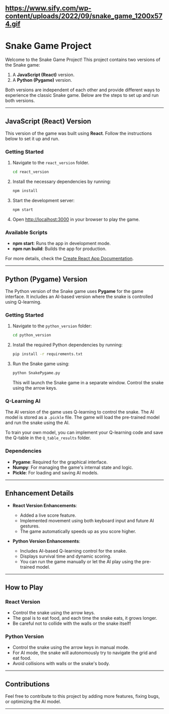 https://www.sify.com/wp-content/uploads/2022/09/snake_game_1200x574.gif
---

# Snake Game Project

Welcome to the Snake Game Project! This project contains two versions of the Snake game:
1. A **JavaScript (React)** version.
2. A **Python (Pygame)** version.

Both versions are independent of each other and provide different ways to experience the classic Snake game. Below are the steps to set up and run both versions.

---

## JavaScript (React) Version

This version of the game was built using **React**. Follow the instructions below to set it up and run.

### Getting Started

1. Navigate to the `react_version` folder.

   ```bash
   cd react_version
   ```

2. Install the necessary dependencies by running:

   ```bash
   npm install
   ```

3. Start the development server:

   ```bash
   npm start
   ```

4. Open [http://localhost:3000](http://localhost:3000) in your browser to play the game.

### Available Scripts

- **npm start**: Runs the app in development mode.
- **npm run build**: Builds the app for production.

For more details, check the [Create React App Documentation](https://facebook.github.io/create-react-app/docs/getting-started).

---

## Python (Pygame) Version

The Python version of the Snake game uses **Pygame** for the game interface. It includes an AI-based version where the snake is controlled using Q-learning.

### Getting Started

1. Navigate to the `python_version` folder:

   ```bash
   cd python_version
   ```

2. Install the required Python dependencies by running:

   ```bash
   pip install -r requirements.txt
   ```

3. Run the Snake game using:

   ```bash
   python SnakePygame.py
   ```

   This will launch the Snake game in a separate window. Control the snake using the arrow keys.

### Q-Learning AI

The AI version of the game uses Q-learning to control the snake. The AI model is stored as a `.pickle` file. The game will load the pre-trained model and run the snake using the AI.

To train your own model, you can implement your Q-learning code and save the Q-table in the `Q_table_results` folder.

### Dependencies

- **Pygame**: Required for the graphical interface.
- **Numpy**: For managing the game's internal state and logic.
- **Pickle**: For loading and saving AI models.

---

## Enhancement Details

- **React Version Enhancements**:
  - Added a live score feature.
  - Implemented movement using both keyboard input and future AI gestures.
  - The game automatically speeds up as you score higher.

- **Python Version Enhancements**:
  - Includes AI-based Q-learning control for the snake.
  - Displays survival time and dynamic scoring.
  - You can run the game manually or let the AI play using the pre-trained model.

---

## How to Play

### React Version
- Control the snake using the arrow keys.
- The goal is to eat food, and each time the snake eats, it grows longer.
- Be careful not to collide with the walls or the snake itself!

### Python Version
- Control the snake using the arrow keys in manual mode.
- For AI mode, the snake will autonomously try to navigate the grid and eat food.
- Avoid collisions with walls or the snake's body.

---

## Contributions

Feel free to contribute to this project by adding more features, fixing bugs, or optimizing the AI model.

---
